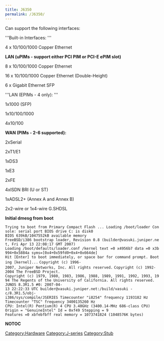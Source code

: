 ```yaml
---
title: J6350
permalink: /J6350/
---
```


Can support the following interfaces:

'''Built-in Interfaces: '''

4 x 10/100/1000 Copper Ethernet

**LAN (uPIMs - support either PCI PIM or PCI-E ePIM slot)**

8 x 10/100/1000 Copper Ethernet

16 x 10/100/1000 Copper Ethernet (Double-Height)

6 x Gigabit Ethernet SFP

'''LAN (EPIMs - 4 only): '''

1x1000 (SFP)

1x10/100/1000

4x10/100

**WAN (PIMs - 2-6 supported):**

2xSerial

2xT1/E1

1xDS3

1xE3

2xFE

4xISDN BRI (U or ST)

1xADSL2+ (Annex A and Annex B)

2x2-wire or 1x4-wire G.SHDSL

**Initial dmesg from boot**

`Trying to boot from Primary Compact Flash ... Loading /boot/loader Console: serial port BIOS drive C: is disk0`
`BIOS 639kB/1047552kB available memory`
`FreeBSD/i386 bootstrap loader, Revision 0.8 (builder@vasuki.juniper.net, Fri Apr 13 22:08:17 GMT 2007)`
`Loading /boot/defaults/loader.conf /kernel text =0 x4956b7 data =0 x3b994+0x5884a syms=[0x4+0x59fd0+0x4+0x664de]`
`Hit [Enter] to boot immediately, or space bar for command prompt. Booting [kernel]...`
`Copyright (c) 1996-2007, Juniper Networks, Inc. All rights reserved.`
`Copyright (c) 1992-2004 The FreeBSD Project.`
`Copyright (c) 1979, 1980, 1983, 1986, 1988, 1989, 1991, 1992, 1993, 1994 The Regents of the University of California. All rights reserved.`
`JUNOS 8.3R1.5 #0: 2007-04-13 22:22:33 UTC builder@vasuki.juniper.net:/build/vasuki -c/8.3R1.5/obj-i386/sys/compile/JSERIES Timecounter "i8254" frequency 1193182 Hz`
`Timecounter "TSC" frequency 3400135260 Hz`
`CPU: Intel(R) Pentium(R) 4 CPU 3.40GHz (3400.14-MHz 686-class CPU)`
`Origin = "GenuineIntel" Id = 0xf49 Stepping = 9`
`Features =0 xbfebfbff real memory = 1073741824 (1048576K bytes) `

__NOTOC__

[Category:Hardware](/Category:Hardware "wikilink") [Category:J-series](/Category:J-series "wikilink") [Category:Stub](/Category:Stub "wikilink")